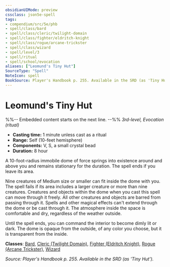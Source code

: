 ```yaml
---
obsidianUIMode: preview
cssclass: json5e-spell
tags:
- compendium/src/5e/phb
- spell/class/bard
- spell/class/cleric/twilight-domain
- spell/class/fighter/eldritch-knight
- spell/class/rogue/arcane-trickster
- spell/class/wizard
- spell/level/3
- spell/ritual
- spell/school/evocation
aliases: ["Leomund's Tiny Hut"]
SourceType: "Spell"
NoteIcon: spell
BookSource: Player's Handbook p. 255. Available in the SRD (as 'Tiny Hut').
---
```

# Leomund's Tiny Hut
%%-- Embedded content starts on the next line. --%%
*3rd-level, Evocation (ritual)*  

- **Casting time:** 1 minute unless cast as a ritual
- **Range:** Self (10-feet hemisphere)
- **Components:** V, S, a small crystal bead
- **Duration:** 8 hour

A 10-foot-radius immobile dome of force springs into existence around and above you and remains stationary for the duration. The spell ends if you leave its area.

Nine creatures of Medium size or smaller can fit inside the dome with you. The spell fails if its area includes a larger creature or more than nine creatures. Creatures and objects within the dome when you cast this spell can move through it freely. All other creatures and objects are barred from passing through it. Spells and other magical effects can't extend through the dome or be cast through it. The atmosphere inside the space is comfortable and dry, regardless of the weather outside.

Until the spell ends, you can command the interior to become dimly lit or dark. The dome is opaque from the outside, of any color you choose, but it is transparent from the inside.

**Classes**: [Bard](/2-Mechanics/CLI/classes/bard.md), [Cleric (Twilight Domain)](/2-Mechanics/CLI/classes/cleric-twilight-domain-tce.md), [Fighter (Eldritch Knight)](/2-Mechanics/CLI/classes/fighter-eldritch-knight.md), [Rogue (Arcane Trickster)](/2-Mechanics/CLI/classes/rogue-arcane-trickster.md), [Wizard](/2-Mechanics/CLI/classes/wizard.md)

*Source: Player's Handbook p. 255. Available in the SRD (as 'Tiny Hut').*